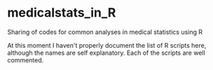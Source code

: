 # medicalstats_in_R
Sharing of codes for common analyses in medical statistics using R

At this moment I haven't properly document the list of R scripts here, although the names are self explanatory. Each of the scripts are well commented.
